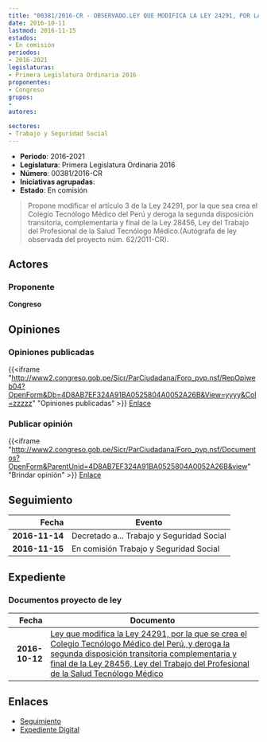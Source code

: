 ```yaml
---
title: "00381/2016-CR - OBSERVADO.LEY QUE MODIFICA LA LEY 24291, POR LA QUE SE CREA EL COLEGIO TECNÓLOGO MÉDICO DEL PERÚ, Y DEROGA LA SEGUNDA DISPOSICIÓN TRANSITORIA, COMPLEMENTARIA Y FINA DE LA LEY 28456, LEY DEL TRABAJO DEL PROFESIONAL DE LA SALUD TECNÓLOGO MÉDICO"
date: 2016-10-11
lastmod: 2016-11-15
estados:
- En comisión
periodos:
- 2016-2021
legislaturas:
- Primera Legislatura Ordinaria 2016
proponentes:
- Congreso
grupos:
- 
autores:

sectores:
- Trabajo y Seguridad Social
---
```

- **Periodo**: 2016-2021
- **Legislatura**: Primera Legislatura Ordinaria 2016
- **Número**: 00381/2016-CR
- **Iniciativas agrupadas**: 
- **Estado**: En comisión

> Propone modificar el artículo 3 de la Ley 24291, por la que sea crea el Colegio Tecnólogo Médico del Perú y deroga la segunda disposición transitoria, complementaria y final de la Ley 28456, Ley del Trabajo del Profesional de la Salud Tecnólogo Médico.(Autógrafa de ley observada del proyecto núm. 62/2011-CR).


## Actores

### Proponente

**Congreso**

## Opiniones

### Opiniones publicadas

{{<iframe "http://www2.congreso.gob.pe/Sicr/ParCiudadana/Foro_pvp.nsf/RepOpiweb04?OpenForm&Db=4D8AB7EF324A91BA0525804A0052A26B&View=yyyy&Col=zzzzz" "Opiniones publicadas" >}}
[Enlace](http://www2.congreso.gob.pe/Sicr/ParCiudadana/Foro_pvp.nsf/RepOpiweb04?OpenForm&Db=4D8AB7EF324A91BA0525804A0052A26B&View=yyyy&Col=zzzzz)

### Publicar opinión

{{<iframe "http://www2.congreso.gob.pe/Sicr/ParCiudadana/Foro_pvp.nsf/Documentos?OpenForm&ParentUnid=4D8AB7EF324A91BA0525804A0052A26B&view" "Brindar opinión" >}}
[Enlace](http://www2.congreso.gob.pe/Sicr/ParCiudadana/Foro_pvp.nsf/Documentos?OpenForm&ParentUnid=4D8AB7EF324A91BA0525804A0052A26B&view)


## Seguimiento

| Fecha | Evento |
|------:|--------|
| **2016-11-14** | Decretado a... Trabajo y Seguridad Social |
| **2016-11-15** | En comisión Trabajo y Seguridad Social |

## Expediente

### Documentos proyecto de ley

| Fecha | Documento |
|------:|-----------|
| **2016-10-12** | [Ley que modifica la Ley 24291, por la que se crea el Colegio Tecnólogo Médico del Perú, y deroga la segunda disposición transitoria complementaria y final de la Ley 28456, Ley del Trabajo del Profesional de la Salud Tecnólogo Médico](http://www.leyes.congreso.gob.pe/Documentos/2016_2021/Proyectos_de_Ley_y_de_Resoluciones_Legislativas/PL0038120161012.pdf) |

## Enlaces

- [Seguimiento](http://www2.congreso.gob.pe/Sicr/TraDocEstProc/CLProLey2016.nsf/f7fff46988ca05b1052578e100829cc7/97ac9d1a0cda38330525804a00683939?OpenDocument)
- [Expediente Digital](http://www2.congreso.gob.pe/Sicr/TraDocEstProc/Expvirt_2011.nsf/visbusqptramdoc1621/00381?opendocument)

